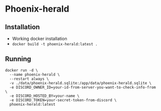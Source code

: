# Phoenix-herald

## Installation
- Working docker installation
- `docker build -t phoenix-herald:latest .`

## Running
```
docker run -d \
  --name phoenix-herald \
  --restart always \
  -v ./data/phoenix-herald.sqlite:/app/data/phoenix-herald.sqlite \
  -e DISCORD_OWNER_ID=your-id-from-server-you-want-to-check-info-from \
  -e DISCORD_HOSTED_BY=your-name \
  -e DISCORD_TOKEN=your-secret-token-from-discord \
  phoenix-herald:latest
```
